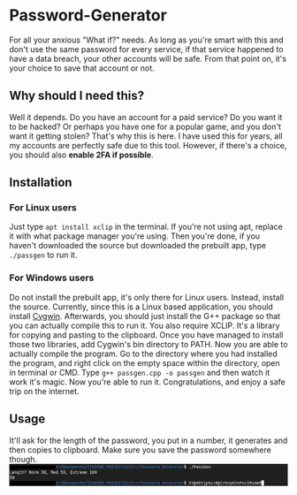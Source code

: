 # Password-Generator
For all your anxious "What if?" needs. As long as you're smart with this and don't use the same password for every service, if that service happened to have a data breach, your other accounts will be safe. From that point on, it's your choice to save that account or not.
## Why should I need this?
Well it depends. Do you have an account for a paid service? Do you want it to be hacked? Or perhaps you have one for a popular game, and you don't want it getting stolen? That's why this is here. I have used this for years, all my accounts are perfectly safe due to this tool. However, if there's a choice, you should also **enable 2FA if possible**.
## Installation
### For Linux users
Just type `apt install xclip` in the terminal. If you're not using apt, replace it with what package manager you're using. Then you're done, if you haven't downloaded the source but downloaded the prebuilt app, type `./passgen` to run it.
### For Windows users
Do not install the prebuilt app, it's only there for Linux users. Instead, install the source.
Currently, since this is a Linux based application, you should install [Cygwin](https://www.cygwin.com). Afterwards, you should just install the G++ package so that you can actually compile this to run it.
You also require XCLIP. It's a library for copying and pasting to the clipboard.
Once you have managed to install those two libraries, add Cygwin's bin directory to PATH.
Now you are able to actually compile the program. Go to the directory where you had installed the program, and right click on the empty space within the directory, open in terminal or CMD. 
Type `g++ passgen.cpp -o passgen` and then watch it work it's magic. Now you're able to run it. Congratulations, and enjoy a safe trip on the internet.
## Usage
It'll ask for the length of the password, you put in a number, it generates and then copies to clipboard. Make sure you save the password somewhere though.
![Proof of usage.](readmeimg/PGProof.png)
